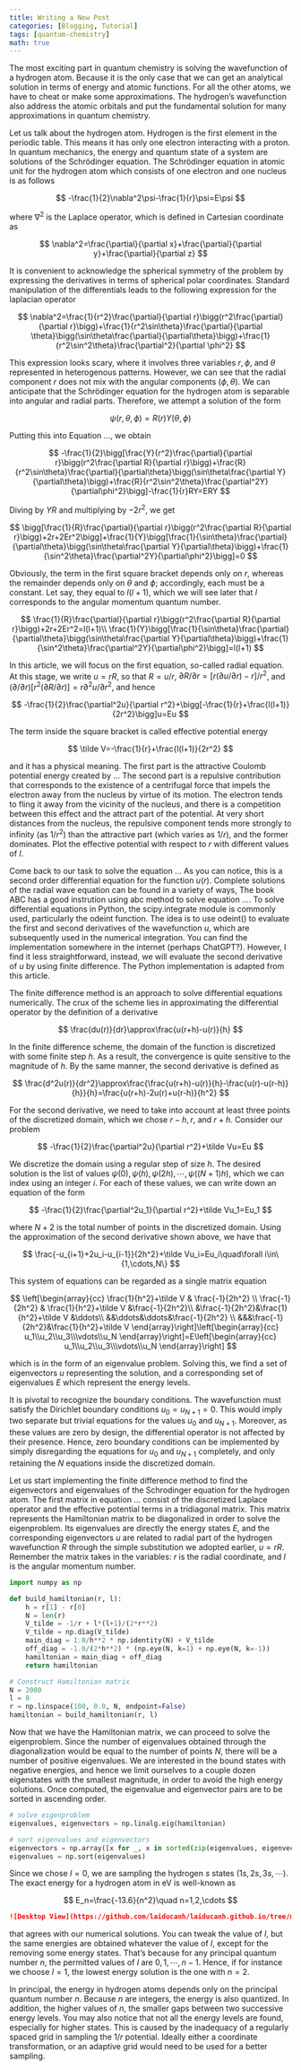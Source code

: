 ```yaml
---
title: Writing a New Post
categories: [Blogging, Tutorial]
tags: [quantum-chemistry]
math: true
---
```


The most exciting part in quantum chemistry is solving the wavefunction of a hydrogen atom. Because it is the only case that we can get an analytical solution in terms of energy and atomic functions. For all the other atoms, we have to cheat or make some approximations. The hydrogen’s wavefunction also address the atomic orbitals and put the fundamental solution for many approximations in quantum chemistry. 

Let us talk about the hydrogen atom. Hydrogen is the first element in the periodic table. This means it has only one electron interacting with a proton. In quantum mechanics, the energy and quantum state of a system are solutions of the Schrödinger equation. The Schrödinger equation in atomic unit for the hydrogen atom which consists of one electron and one nucleus is as follows

$$
-\frac{1}{2}\nabla^2\psi-\frac{1}{r}\psi=E\psi
$$

where $\nabla^2$ is the Laplace operator, which is defined in Cartesian coordinate as

$$
\nabla^2=\frac{\partial}{\partial x}+\frac{\partial}{\partial y}+\frac{\partial}{\partial z}
$$

It is convenient to acknowledge the spherical symmetry of the problem by expressing the derivatives in terms of spherical polar coordinates. Standard manipulation of the differentials leads to the following expression for the laplacian operator

$$
\nabla^2=\frac{1}{r^2}\frac{\partial}{\partial r}\bigg(r^2\frac{\partial}{\partial r}\bigg)+\frac{1}{r^2\sin\theta}\frac{\partial}{\partial \theta}\bigg(\sin\theta\frac{\partial}{\partial\theta}\bigg)+\frac{1}{r^2\sin^2\theta}\frac{\partial^2}{\partial \phi^2}
$$

This expression looks scary, where it involves three variables $r, \phi$, and $\theta$ represented in heterogenous patterns. However, we can see that the radial component $r$ does not mix with the angular components ($\phi,\theta$). We can anticipate that the Schrödinger equation for the hydrogen atom is separable into angular and radial parts. Therefore, we attempt a solution of the form

$$
\psi(r,\theta,\phi)=R(r)Y(\theta,\phi)
$$

Putting this into Equation …, we obtain

$$
-\frac{1}{2}\bigg[\frac{Y}{r^2}\frac{\partial}{\partial r}\bigg(r^2\frac{\partial R}{\partial r}\bigg)+\frac{R}{r^2\sin\theta}\frac{\partial}{\partial\theta}\bigg(\sin\theta\frac{\partial Y}{\partial\theta}\bigg)+\frac{R}{r^2\sin^2\theta}\frac{\partial^2Y}{\partial\phi^2}\bigg]-\frac{1}{r}RY=ERY
$$

Diving by $YR$ and multiplying by $-2r^2$, we get

$$
\bigg[\frac{1}{R}\frac{\partial}{\partial r}\bigg(r^2\frac{\partial R}{\partial r}\bigg)+2r+2Er^2\bigg]+\frac{1}{Y}\bigg[\frac{1}{\sin\theta}\frac{\partial}{\partial\theta}\bigg(\sin\theta\frac{\partial Y}{\partial\theta}\bigg)+\frac{1}{\sin^2\theta}\frac{\partial^2Y}{\partial\phi^2}\bigg]=0
$$

Obviously, the term in the first square bracket depends only on $r$, whereas the remainder depends only on $\theta$ and $\phi$; accordingly, each must be a constant. Let say, they equal to $l(l+1)$, which we will see later that $l$ corresponds to the angular momentum quantum number.

$$
\frac{1}{R}\frac{\partial}{\partial r}\bigg(r^2\frac{\partial R}{\partial r}\bigg)+2r+2Er^2=l(l+1)\\
\frac{1}{Y}\bigg[\frac{1}{\sin\theta}\frac{\partial}{\partial\theta}\bigg(\sin\theta\frac{\partial Y}{\partial\theta}\bigg)+\frac{1}{\sin^2\theta}\frac{\partial^2Y}{\partial\phi^2}\bigg]=l(l+1)
$$

In this article, we will focus on the first equation, so-called radial equation. At this stage, we write $u=rR$, so that $R=u/r$, $\partial R/\partial r=[r(\partial u/\partial r)-r]/r^2$, and $(\partial/\partial r)[r^2(\partial R/\partial r)]=r\partial^2u/\partial r^2$, and hence

$$
-\frac{1}{2}\frac{\partial^2u}{\partial r^2}+\bigg[-\frac{1}{r}+\frac{l(l+1)}{2r^2}\bigg]u=Eu
$$

The term inside the square bracket is called effective potential energy

$$
\tilde V=-\frac{1}{r}+\frac{l(l+1)}{2r^2}
$$

and it has a physical meaning. The first part is the attractive Coulomb potential energy created by … The second part is a repulsive contribution that corresponds to the existence of a centrifugal force that impels the electron away from the nucleus by virtue of its motion. The electron tends to fling it away from the vicinity of the nucleus, and there is a competition between this effect and the attract part of the potential. At very short distances from the nucleus, the repulsive component tends more strongly to infinity (as $1/r^2$) than the attractive part (which varies as $1/r$), and the former dominates. Plot the effective potential with respect to $r$ with different values of $l$.

Come back to our task to solve the equation … As you can notice, this is a second order differential equation for the function $u(r)$. Complete solutions of the radial wave equation can be found in a variety of ways, The book ABC has a good instrution using abc method to solve equation …. To solve differential equations in Python, the scipy.integrate module is commonly used, particularly the odeint function. The idea is to use odeint() to evaluate the first and second derivatives of the wavefunction $u$, which are subsequently used in the numerical integration. You can find the implementation somewhere in the internet (perhaps ChatGPT?). However, I find it less straightforward, instead, we will evaluate the second derivative of $u$ by using finite difference. The Python implementation is adapted from this article. 

The finite difference method is an approach to solve differential equations numerically. The crux of the scheme lies in approximating the differential operator by the definition of a derivative

$$
\frac{du(r)}{dr}\approx\frac{u(r+h)-u(r)}{h}
$$

In the finite difference scheme, the domain of the function is discretized with some finite step $h$. As a result, the convergence is quite sensitive to the magnitude of $h$. By the same manner, the second derivative is defined as

$$
\frac{d^2u(r)}{dr^2}\approx\frac{\frac{u(r+h)-u(r)}{h}-\frac{u(r)-u(r-h)}{h}}{h}=\frac{u(r+h)-2u(r)+u(r-h)}{h^2}
$$

For the second derivative, we need to take into account at least three points of the discretized domain, which we chose $r-h,r,$ and $r+h$. Consider our problem

$$
-\frac{1}{2}\frac{\partial^2u}{\partial r^2}+\tilde Vu=Eu
$$

We discretize the domain using a regular step of size $h$. The desired solution is the list of values $\psi(0),\psi(h),\psi(2h),\cdots,\psi((N+1)h)$, which we can index using an integer $i$. For each of these values, we can write down an equation of the form

$$
-\frac{1}{2}\frac{\partial^2u_1}{\partial r^2}+\tilde Vu_1=Eu_1
$$

where $N+2$ is the total number of points in the discretized domain. Using the approximation of the second derivative shown above, we have that

$$
\frac{-u_{i+1}+2u_i-u_{i-1}}{2h^2}+\tilde Vu_i=Eu_i\quad\forall i\in\{1,\cdots,N\}
$$

This system of equations can be regarded as a single matrix equation

$$
\left[\begin{array}{cc}
\frac{1}{h^2}+\tilde V & \frac{-1}{2h^2} \\
\frac{-1}{2h^2} & \frac{1}{h^2}+\tilde V &\frac{-1}{2h^2}\\
&\frac{-1}{2h^2}&\frac{1}{h^2}+\tilde V &\ddots\\
&&\ddots&\ddots&\frac{-1}{2h^2}
\\
&&&\frac{-1}{2h^2}&\frac{1}{h^2}+\tilde V 
\end{array}\right]\left[\begin{array}{cc}
u_1\\u_2\\u_3\\\vdots\\u_N
\end{array}\right]=E\left[\begin{array}{cc}
u_1\\u_2\\u_3\\\vdots\\u_N
\end{array}\right]
$$

which is in the form of an eigenvalue problem. Solving this, we find a set of eigenvectors $u$ representing the solution, and a corresponding set of eigenvalues $E$ which represent the energy levels. 

It is pivotal to recognize the boundary conditions. The wavefunction must satisfy the Dirichlet boundary conditions $u_0=u_{N+1}=0$. This would imply two separate but trivial equations for the values $u_0$ and $u_{N+1}$. Moreover, as these values are zero by design, the differential operator is not affected by their presence. Hence, zero boundary conditions can be implemented by simply disregarding the equations for $u_0$ and $u_{N+1}$ completely, and only retaining the $N$ equations inside the discretized domain. 

Let us start implementing the finite difference method to find the eigenvectors and eigenvalues of the Schrodinger equation for the hydrogen atom. The first matrix in equation … consist of the discretized Laplace operator and the effective potential terms in a tridiagonal matrix. This matrix represents the Hamiltonian matrix to be diagonalized in order to solve the eigenproblem. Its eigenvalues are directly the energy states $E$, and the corresponding eigenvectors $u$ are related to radial part of the hydrogen wavefunction $R$ through the simple substitution we adopted earlier, $u=rR$. Remember the matrix takes in the variables:  $r$ is the radial coordinate, and $l$ is the angular momentum number.

```python
import numpy as np

def build_hamiltonian(r, l):
    h = r[1] - r[0]
    N = len(r)
    V_tilde = -1/r + l*(l+1)/(2*r**2)
    V_tilde = np.diag(V_tilde)
    main_diag = 1.0/h**2 * np.identity(N) + V_tilde
    off_diag = -1.0/(2*h**2) * (np.eye(N, k=1) + np.eye(N, k=-1))
    hamiltonian = main_diag + off_diag
    return hamiltonian

# Construct Hamiltonian matrix
N = 2000
l = 0
r = np.linspace(100, 0.0, N, endpoint=False)
hamiltonian = build_hamiltonian(r, l)
```

Now that we have the Hamiltonian matrix, we can proceed to solve the eigenproblem. Since the number of eigenvalues obtained through the diagonalization would be equal to the number of points $N$, there will be a number of positive eigenvalues. We are interested in the bound states with negative energies, and hence we limit ourselves to a couple dozen eigenstates with the smallest magnitude, in order to avoid the high energy solutions. Once computed, the eigenvalue and eigenvector pairs are to be sorted in ascending order.

```python
# solve eigenproblem
eigenvalues, eigenvectors = np.linalg.eig(hamiltonian)

# sort eigenvalues and eigenvectors
eigenvectors = np.array([x for _, x in sorted(zip(eigenvalues, eigenvectors.T), key=lambda pair: pair[0])])
eigenvalues = np.sort(eigenvalues)
```

Since we chose $l=0$, we are sampling the hydrogen $s$ states ($1s,2s,3s,\cdots$). The exact energy for a hydrogen atom in eV is well-known as

$$
E_n=\frac{-13.6}{n^2}\quad n=1,2,\cdots
$$

```markdown
![Desktop View](https://github.com/laiducanh/laiducanh.github.io/tree/master/assets/img/posts/hydrogen_energy.png)
```

that agrees with our numerical solutions. You can tweak the value of $l$, but the same energies are obtained whatever the value of $l$, except for the removing some energy states. That’s because for any principal quantum number $n$, the permitted values of $l$ are $0,1,\cdots,n-1$. Hence, if for instance we choose $l=1$, the lowest energy solution is the one with $n=2$. 

In principal, the energy in hydrogen atoms depends only on the principal quantum number $n$. Because $n$ are integers, the energy is also quantized. In addition, the higher values of $n$, the smaller gaps between two successive energy levels. You may also notice that not all the energy levels are found, especially for higher states. This is caused by the inadequacy of a regularly spaced grid in sampling the $1/r$ potential. Ideally either a coordinate transformation, or an adaptive grid would need to be used for a better sampling.